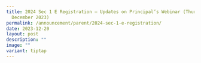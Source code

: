 ```yaml
---
title: 2024 Sec 1 E Registration – Updates on Principal’s Webinar (Thursday 21
  December 2023)
permalink: /announcement/parent/2024-sec-1-e-registration/
date: 2023-12-20
layout: post
description: ""
image: ""
variant: tiptap
---
```

